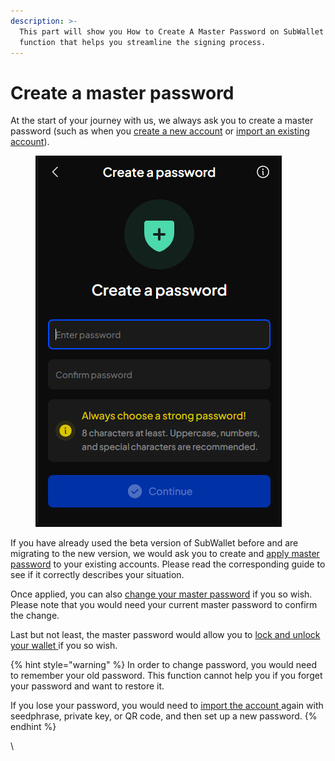 ```yaml
---
description: >-
  This part will show you How to Create A Master Password on SubWallet - The
  function that helps you streamline the signing process.
---
```


# Create a master password

At the start of your journey with us, we always ask you to create a master password (such as when you [create a new account](../../account-management/create-a-new-account.md) or [import an existing account](../../account-management/import-and-restore-an-account.md)).&#x20;

<figure><img src="../../../.gitbook/assets/image (279).png" alt=""><figcaption></figcaption></figure>

If you have already used the beta version of SubWallet before and are migrating to the new version, we would ask you to create and [apply master password](apply-master-password.md) to your existing accounts. Please read the corresponding guide to see if it correctly describes your situation.

Once applied, you can also [change your master password](change-master-password.md) if you so wish. Please note that you would need your current master password to confirm the change.&#x20;

Last but not least, the master password would allow you to [lock and unlock your wallet ](../lock-and-unlock-your-wallet.md)if you so wish.&#x20;

{% hint style="warning" %}
In order to change password, you would need to remember your old password. This function cannot help you if you forget your password and want to restore it.&#x20;

If you lose your password, you would need to [import the account ](../../account-management/import-and-restore-an-account.md)again with seedphrase, private key, or QR code, and then set up a new password.&#x20;
{% endhint %}

\

